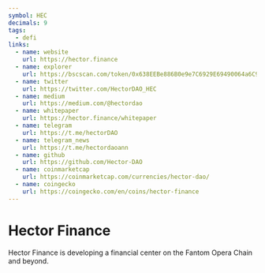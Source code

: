 ```yaml
---
symbol: HEC
decimals: 9
tags:
  - defi
links:
  - name: website
    url: https://hector.finance
  - name: explorer
    url: https://bscscan.com/token/0x638EEBe886B0e9e7C6929E69490064a6C94d204d
  - name: twitter
    url: https://twitter.com/HectorDAO_HEC
  - name: medium
    url: https://medium.com/@hectordao
  - name: whitepaper
    url: https://hector.finance/whitepaper
  - name: telegram
    url: https://t.me/hectorDAO
  - name: telegram_news
    url: https://t.me/hectordaoann
  - name: github
    url: https://github.com/Hector-DAO
  - name: coinmarketcap
    url: https://coinmarketcap.com/currencies/hector-dao/
  - name: coingecko
    url: https://coingecko.com/en/coins/hector-finance
---
```


# Hector Finance

Hector Finance is developing a financial center on the Fantom Opera Chain and beyond.
